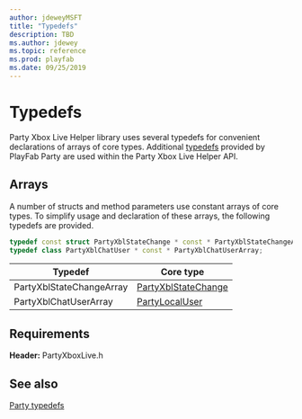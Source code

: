 ```yaml
---
author: jdeweyMSFT
title: "Typedefs"
description: TBD
ms.author: jdewey
ms.topic: reference
ms.prod: playfab
ms.date: 09/25/2019
---
```


# Typedefs

Party Xbox Live Helper library uses several typedefs for convenient declarations of arrays of core types. Additional [typedefs](../reference/typedefs.md) provided by PlayFab Party are used within the Party Xbox Live Helper API.

## Arrays

A number of structs and method parameters use constant arrays of core types. To simplify usage and declaration of these arrays, the following typedefs are provided.

```cpp
typedef const struct PartyXblStateChange * const * PartyXblStateChangeArray;
typedef class PartyXblChatUser * const * PartyXblChatUserArray;
```

| Typedef | Core type |
| --- | --- |
| PartyXblStateChangeArray | [PartyXblStateChange](structs/partyxblstatechange.md) |
| PartyXblChatUserArray | [PartyLocalUser](classes/PartyXblChatUser/partyxblchatuser.md) |

## Requirements

**Header:** PartyXboxLive.h

## See also
[Party typedefs](../reference/typedefs.md)

